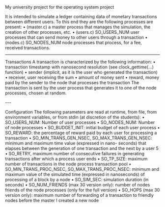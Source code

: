 My university project for the operating system project

It is intended to simulate a ledger containing data of monetary transactions between different users. To this end they are
the following processes are present:
• (master.c) a master process that manages the simulation, the creation of other processes, etc.
• (users.c) SO_USERS_NUM user processes that can send money to other users through a transaction
• (nodes.c) SO_NODES_NUM node processes that process, for a fee, received transactions.

---

Transactions
A transaction is characterized by the following information:
• transaction timestamp with nanosecond resolution (see clock_gettime(...) function)
• sender (implicit, as it is the user who generated the transaction)
• receiver, user receiving the sum
• amount of money sent
• reward, money paid by the sender to the node that processes the transaction
The transaction is sent by the user process that generates it to one of the node processes, chosen at random.

​---

Configuration
The following parameters are read at runtime, from file, from environment variables, or from stdin (at discretion
of the students):
• SO_USERS_NUM: Number of user processes
• SO_NODES_NUM: Number of node processes
• SO_BUDGET_INIT: initial budget of each user process
• SO_REWARD: the percentage of reward paid by each user for processing a transaction
• SO_MIN_TRANS_GEN_NSEC, SO_MAX_TRANS_GEN_NSEC: minimum and maximum time value (expressed in nano-
seconds) that elapses between the generation of one transaction and the next by a user
5
• SO_RETRY, maximum number of consecutive failures in generating transactions after which a process
user ends
• SO_TP_SIZE: maximum number of transactions in the node process transaction pool
• SO_MIN_TRANS_PROC_NSEC, SO_MAX_TRANS_PROC_NSEC: minimum and maximum value of the simulated time (expressed
in nanoseconds) of processing of a block by a node
• SO_SIM_SEC: simulation duration (in seconds)
• SO_NUM_FRIENDS (max 30 version only): number of nodes friends of the node processes (only for the full version)
• SO_HOPS (max 30 version only): maximum number of forwarding of a transaction to friendly nodes before the
master I created a new node
